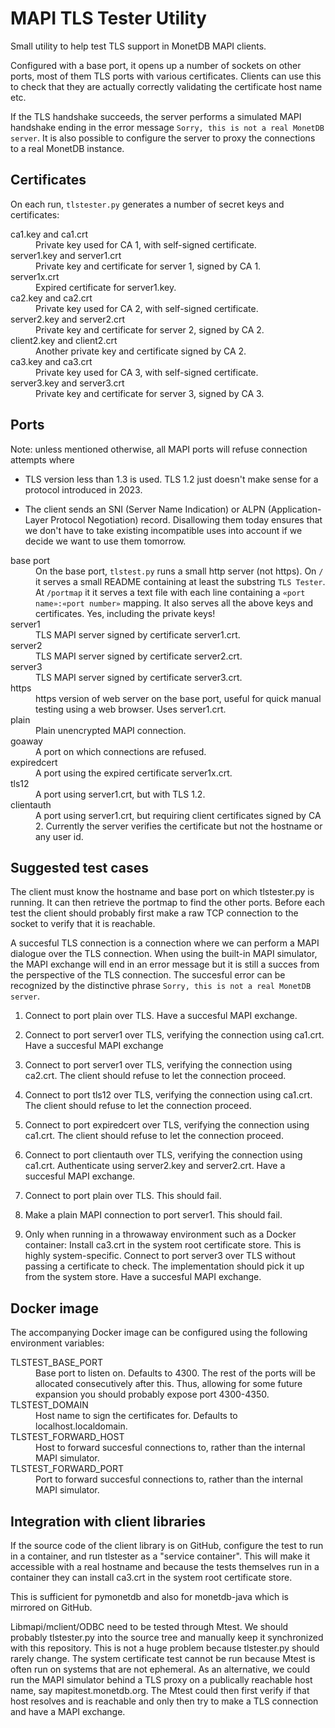 MAPI TLS Tester Utility
=======================

Small utility to help test TLS support in MonetDB MAPI clients.

Configured with a base port, it opens up a number of sockets on other ports,
most of them TLS ports with various certificates. Clients can use this to check
that they are actually correctly validating the certificate host name etc.

If the TLS handshake succeeds, the server performs a simulated MAPI
handshake ending in the error message 
`Sorry, this is not a real MonetDB server`.
It is also possible to configure the server to proxy the connections to
a real MonetDB instance.


Certificates
------------

On each run, `tlstester.py` generates a number of secret keys and certificates:

<dl>

<dt>ca1.key and ca1.crt</dt>
<dd>Private key used for CA 1, with self-signed certificate.
</dd>
<dt>server1.key and server1.crt</dt>
<dd>Private key and certificate for server 1, signed by CA 1.
</dd>

<dt>server1x.crt</dt>
<dd>Expired certificate for server1.key.</dd>

<dt>ca2.key and ca2.crt</dt>
<dd>Private key used for CA 2, with self-signed certificate.
</dd>
<dt>server2.key and server2.crt</dt>
<dd>Private key and certificate for server 2, signed by CA 2.
</dd>

<dt>client2.key and client2.crt</dt>
<dd>Another private key and certificate signed by CA 2.</dd>

<dt>ca3.key and ca3.crt</dt>
<dd>Private key used for CA 3, with self-signed certificate.
</dd>
<dt>server3.key and server3.crt</dt>
<dd>Private key and certificate for server 3, signed by CA 3.
</dd>

</dl>


Ports
-----

Note: unless mentioned otherwise, all MAPI ports will refuse connection attempts
where

* TLS version less than 1.3 is used. TLS 1.2 just doesn't make sense for a
  protocol introduced in 2023.

* The client sends an SNI (Server Name Indication) or ALPN (Application-Layer
  Protocol Negotiation) record. Disallowing them today ensures that we don't
  have to take existing incompatible uses into account if we decide we want to
  use them tomorrow.

<dl>

<dt>base port</dt>
<dd>On the base port, <code>tlstest.py</code> runs a small http server (not https).
On <code>/</code> it serves a small README containing at least the substring
<code>TLS Tester</code>. At <code>/portmap</code> it it serves a text file with
each line containing a <code>«port name»:«port number»</code> mapping.
It also serves all the above keys and certificates. Yes, including the private
keys!
</dd>

<dt>server1</dt>
<dd>TLS MAPI server signed by certificate server1.crt.</dd>

<dt>server2</dt>
<dd>TLS MAPI server signed by certificate server2.crt.</dd>

<dt>server3</dt>
<dd>TLS MAPI server signed by certificate server3.crt.</dd>

<dt>https</dt>
<dd>https version of web server on the base port, useful for quick
manual testing using a web browser. Uses server1.crt.
</dd>

<dt>plain</dt>
<dd>Plain unencrypted MAPI connection.</dd>

<dt>goaway</dt>
<dd>A port on which connections are refused.</dd>

<dt>expiredcert</dt>
<dd>A port using the expired certificate server1x.crt.</dd>

<dt>tls12</dt>
<dd>A port using server1.crt, but with TLS 1.2.</dd>

<dt>clientauth</dt>
<dd>A port using server1.crt, but requiring client certificates signed by CA 2.
Currently the server verifies the certificate but not the hostname or any
user id.
</dd>

</dl>


Suggested test cases
--------------------

The client must know the hostname and base port on which tlstester.py is
running. It can then retrieve the portmap to find the other ports. Before each
test the client should probably first make a raw TCP connection to the socket to
verify that it is reachable.

A succesful TLS connection is a connection where we can perform a MAPI dialogue
over the TLS connection. When using the built-in MAPI simulator, the MAPI
exchange will end in an error message but it is still a succes from the
perspective of the TLS connection. The succesful error can be recognized by the
distinctive phrase `Sorry, this is not a real MonetDB server`.

1. Connect to port plain over TLS. Have a succesful MAPI exchange.

2. Connect to port server1 over TLS, verifying the connection using ca1.crt.
   Have a succesful MAPI exchange

3. Connect to port server1 over TLS, verifying the connection using ca2.crt.
   The client should refuse to let the connection proceed.

4. Connect to port tls12 over TLS, verifying the connection using ca1.crt.
   The client should refuse to let the connection proceed.

5. Connect to port expiredcert over TLS, verifying the connection using ca1.crt.
   The client should refuse to let the connection proceed.

6. Connect to port clientauth over TLS, verifying the connection using ca1.crt.
   Authenticate using server2.key and server2.crt.
   Have a succesful MAPI exchange.

7. Connect to port plain over TLS. This should fail.

8. Make a plain MAPI connection to port server1. This should fail.

9. Only when running in a throwaway environment such as a Docker container:
   Install ca3.crt in the system root certificate store. This is highly
   system-specific. Connect to port server3 over TLS without passing a
   certificate to check. The implementation should pick it up from the system
   store. Have a succesful MAPI exchange.


Docker image
------------

The accompanying Docker image can be configured using the following
environment variables:

<dl>

<dt>TLSTEST_BASE_PORT</dt>
<dd>Base port to listen on. Defaults to 4300.
The rest of the ports will be allocated consecutively after this.
Thus, allowing for some future expansion you should probably expose
port 4300-4350.</dd>

<dt>TLSTEST_DOMAIN</dt>
<dd>Host name to sign the certificates for. Defaults to localhost.localdomain.</dd>

<dt>TLSTEST_FORWARD_HOST</dt>
<dd>Host to forward succesful connections to, rather than the internal
MAPI simulator.</dd>

<dt>TLSTEST_FORWARD_PORT</dt>
<dd>Port to forward succesful connections to, rather than the internal
MAPI simulator.</dd>

</dl>


Integration with client libraries
---------------------------------

If the source code of the client library is on GitHub, configure the test to run
in a container, and run tlstester as a "service container". This will make it
accessible with a real hostname and because the tests themselves run in a
container they can install ca3.crt in the system root certificate store.

This is sufficient for pymonetdb and also for monetdb-java which is mirrored on
GitHub.

Libmapi/mclient/ODBC need to be tested through Mtest. We should probably
tlstester.py into the source tree and manually keep it synchronized with this
repository. This is not a huge problem because tlstester.py should rarely change.
The system certificate test cannot be run because Mtest is often run on systems
that are not ephemeral. As an alternative, we could run the MAPI simulator behind
a TLS proxy on a publically reachable host name, say mapitest.monetdb.org. The
Mtest could then first verify if that host resolves and is reachable and only
then try to make a TLS connection and have a MAPI exchange.

